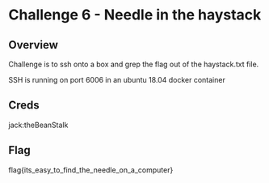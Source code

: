 # Challenge 6 - Needle in the haystack

## Overview 

Challenge is to ssh onto a box and grep the flag out of the haystack.txt file.

SSH is running on port 6006 in an ubuntu 18.04 docker container

## Creds

jack:theBeanStalk

## Flag

flag{its_easy_to_find_the_needle_on_a_computer}